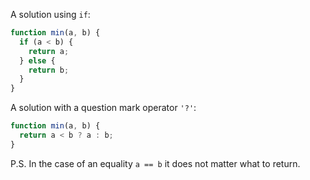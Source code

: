 A solution using `if`:

```js
function min(a, b) {
  if (a < b) {
    return a;
  } else {
    return b;
  }
}
```

A solution with a question mark operator `'?'`:

```js
function min(a, b) {
  return a < b ? a : b;
}
```

P.S. In the case of an equality `a == b` it does not matter what to return.
